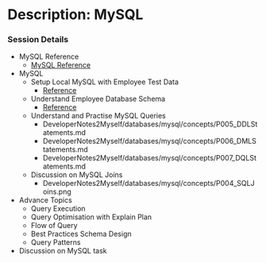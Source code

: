 # Description: MySQL

### Session Details
* MySQL Reference
    - [MySQL Reference](https://github.com/vikash-india/DeveloperNotes2Myself/tree/develop/databases/mysql/concepts)
* MySQL
    - Setup Local MySQL with Employee Test Data
        - [Reference](https://github.com/vikash-india/DeveloperNotes2Myself/blob/master/databases/mysql/concepts/P001_EmployeeDatabaseSetup.md)
    - Understand Employee Database Schema
        - [Reference](https://github.com/vikash-india/DeveloperNotes2Myself/blob/master/databases/mysql/concepts/P002_Employee_EER_Diagram.pdf)
    - Understand and Practise MySQL Queries
        - DeveloperNotes2Myself/databases/mysql/concepts/P005_DDLStatements.md
        - DeveloperNotes2Myself/databases/mysql/concepts/P006_DMLStatements.md
        - DeveloperNotes2Myself/databases/mysql/concepts/P007_DQLStatements.md
    - Discussion on MySQL Joins
        - DeveloperNotes2Myself/databases/mysql/concepts/P004_SQLJoins.png
* Advance Topics
    - Query Execution
    - Query Optimisation with Explain Plan 
    - Flow of Query
    - Best Practices Schema Design 
    - Query Patterns
* Discussion on MySQL task